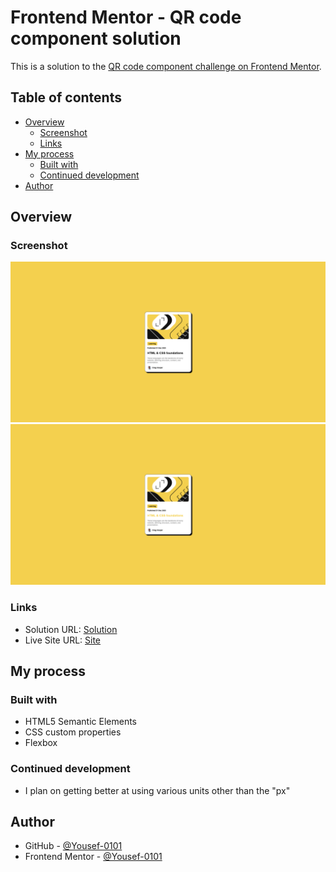  # Frontend Mentor - QR code component solution

This is a solution to the [QR code component challenge on Frontend Mentor](https://www.frontendmentor.io/challenges/qr-code-component-iux_sIO_H). 

## Table of contents

- [Overview](#overview)
  - [Screenshot](#screenshot)
  - [Links](#links)
- [My process](#my-process)
  - [Built with](#built-with)
  - [Continued development](#continued-development)
- [Author](#author)

## Overview

### Screenshot

![Screenshot](./assets/images/screenshot.png)
![Screenshot](./assets/images/screenshot-hover.png)

### Links

- Solution URL: [Solution](https://www.frontendmentor.io/solutions/blog-preview-card-hOdxnBWli8)
- Live Site URL: [Site](https://blog-preview-card-nine-tau.vercel.app/)

## My process

### Built with

- HTML5 Semantic Elements
- CSS custom properties
- Flexbox

### Continued development

- I plan on getting better at using various units other than the "px"

## Author

- GitHub - [@Yousef-0101](https://github.com/Yousef-0101)
- Frontend Mentor - [@Yousef-0101](https://www.frontendmentor.io/profile/Yousef-0101)
